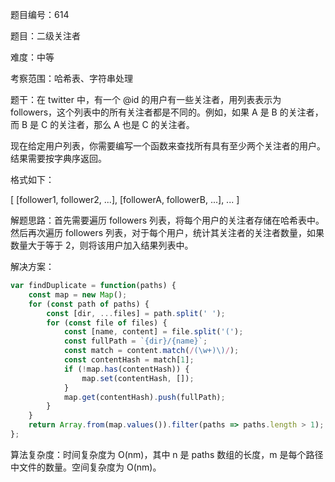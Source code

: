题目编号：614

题目：二级关注者

难度：中等

考察范围：哈希表、字符串处理

题干：在 twitter 中，有一个 @id 的用户有一些关注者，用列表表示为 followers，这个列表中的所有关注者都是不同的。例如，如果 A 是 B 的关注者，而 B 是 C 的关注者，那么 A 也是 C 的关注者。

现在给定用户列表，你需要编写一个函数来查找所有具有至少两个关注者的用户。结果需要按字典序返回。

格式如下：

[
    [follower1, follower2, ...],
    [followerA, followerB, ...],
    ...
]

解题思路：首先需要遍历 followers 列表，将每个用户的关注者存储在哈希表中。然后再次遍历 followers 列表，对于每个用户，统计其关注者的关注者数量，如果数量大于等于 2，则将该用户加入结果列表中。

解决方案：

```javascript
var findDuplicate = function(paths) {
    const map = new Map();
    for (const path of paths) {
        const [dir, ...files] = path.split(' ');
        for (const file of files) {
            const [name, content] = file.split('(');
            const fullPath = `{dir}/{name}`;
            const match = content.match(/(\w+)\)/);
            const contentHash = match[1];
            if (!map.has(contentHash)) {
                map.set(contentHash, []);
            }
            map.get(contentHash).push(fullPath);
        }
    }
    return Array.from(map.values()).filter(paths => paths.length > 1);
};
```

算法复杂度：时间复杂度为 O(nm)，其中 n 是 paths 数组的长度，m 是每个路径中文件的数量。空间复杂度为 O(nm)。